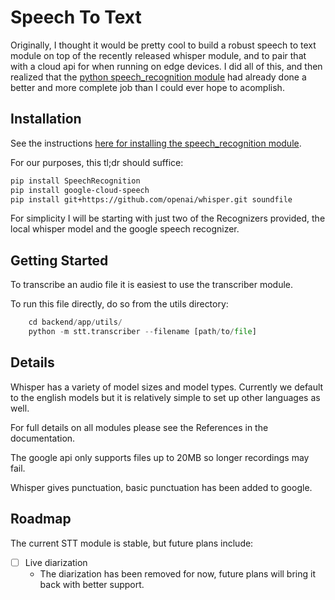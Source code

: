 # Speech To Text

Originally, I thought it would be pretty cool to build a robust speech to text module on top of the recently released whisper module, and to pair that with a cloud api for when running on edge devices. I did all of this, and then realized that the [python speech_recognition module](https://github.com/Uberi/speech_recognition) had already done a better and more complete job than I could ever hope to acomplish. 

## Installation

See the instructions [here for installing the speech_recognition module](https://github.com/Uberi/speech_recognition). 

For our purposes, this tl;dr should suffice:
```bash
pip install SpeechRecognition
pip install google-cloud-speech
pip install git+https://github.com/openai/whisper.git soundfile

```

For simplicity I will be starting with just two of the Recognizers provided, the local whisper model and the google speech recognizer.



## Getting Started

To transcribe an audio file it is easiest to use the transcriber module.

To run this file directly, do so from the utils directory:
``` py
    cd backend/app/utils/
    python -m stt.transcriber --filename [path/to/file]
```


## Details

Whisper has a variety of model sizes and model types. Currently we default to the english models but it is relatively simple to set up other languages as well.

For full details on all modules please see the References in the documentation.

The google api only supports files up to 20MB so longer recordings may fail.

Whisper gives punctuation, basic punctuation has been added to google.



## Roadmap
<!-- --8<-- [start:sttroadmap] -->
The current STT module is stable, but future plans include:


- [ ] Live diarization
    - The diarization has been removed for now, future plans will bring it back with better support.
<!-- --8<-- [end:sttroadmap] -->
